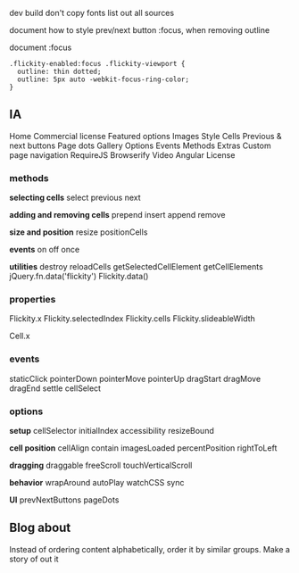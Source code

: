 <!-- AWS account -->
<!-- flickity.metafizzy.co subdomain -->
<!-- hover.com account -->
<!-- re-direct flickityjs.com -->
<!-- Texta font -->
<!-- font-sizes in em -->
<!-- mobile hero gallery -->
<!-- GitHub link -->
<!-- copy assets to build/ -->
<!-- copy flickity files to build/ -->
dev build
  don't copy fonts
  list out all sources
<!-- figure out s3cmd -->
<!-- tag version 0.1.0, npm publish -->

document how to style prev/next button :focus, when removing outline

document :focus

    .flickity-enabled:focus .flickity-viewport {
      outline: thin dotted;
      outline: 5px auto -webkit-focus-ring-color;
    }


## IA

Home
  Commercial license
  Featured options
  Images
Style
  Cells
  Previous & next buttons
  Page dots
  Gallery
Options
Events
Methods
Extras
  Custom page navigation
  RequireJS
  Browserify
  Video
  Angular
License


### methods

**selecting cells**
select
previous
next

**adding and removing cells**
prepend
insert
append
remove

**size and position**
resize
positionCells

**events**
on
off
once

**utilities**
destroy
reloadCells
getSelectedCellElement
getCellElements
jQuery.fn.data('flickity')
Flickity.data()


### properties

Flickity.x
Flickity.selectedIndex
Flickity.cells
Flickity.slideableWidth

Cell.x

### events

staticClick
pointerDown
pointerMove
pointerUp
dragStart
dragMove
dragEnd
settle
cellSelect

### options

**setup**
cellSelector
initialIndex
accessibility
resizeBound

**cell position**
cellAlign
contain
imagesLoaded
percentPosition
rightToLeft

**dragging**
draggable
freeScroll
touchVerticalScroll

**behavior**
wrapAround
autoPlay
watchCSS
sync

**UI**
prevNextButtons
pageDots

## Blog about

Instead of ordering content alphabetically, order it by similar groups. Make a story of out it

